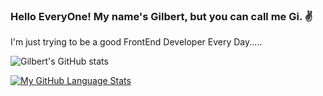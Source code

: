 ### Hello EveryOne! My name's Gilbert, but you can call me Gi. :v:
I'm just trying to be a good FrontEnd Developer Every Day.....


![Gilbert's GitHub stats](https://github-readme-stats.vercel.app/api?username=TineoGilbert&show_icons=true&theme=tokyonight)

[![My GitHub Language Stats](https://github-readme-stats.vercel.app/api/top-langs/?username=TineoGilbert&langs_count=5&theme=tokyonight)]()






